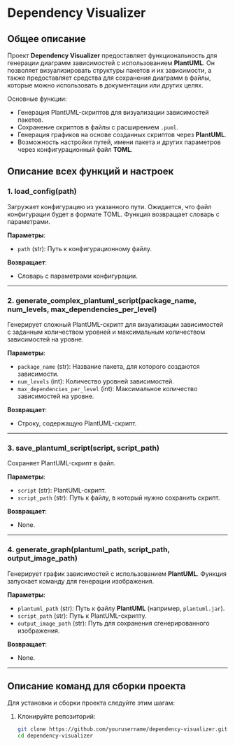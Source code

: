 # Dependency Visualizer

## Общее описание

Проект **Dependency Visualizer** предоставляет функциональность для генерации диаграмм зависимостей с использованием **PlantUML**. Он позволяет визуализировать структуры пакетов и их зависимости, а также предоставляет средства для сохранения диаграмм в файлы, которые можно использовать в документации или других целях.

Основные функции:
- Генерация PlantUML-скриптов для визуализации зависимостей пакетов.
- Сохранение скриптов в файлы с расширением `.puml`.
- Генерация графиков на основе созданных скриптов через **PlantUML**.
- Возможность настройки путей, имени пакета и других параметров через конфигурационный файл **TOML**.

## Описание всех функций и настроек

### 1. **load_config(path)**

Загружает конфигурацию из указанного пути. Ожидается, что файл конфигурации будет в формате TOML. Функция возвращает словарь с параметрами.

**Параметры**:
- `path` (str): Путь к конфигурационному файлу.

**Возвращает**:
- Словарь с параметрами конфигурации.

---

### 2. **generate_complex_plantuml_script(package_name, num_levels, max_dependencies_per_level)**

Генерирует сложный PlantUML-скрипт для визуализации зависимостей с заданным количеством уровней и максимальным количеством зависимостей на уровне.

**Параметры**:
- `package_name` (str): Название пакета, для которого создаются зависимости.
- `num_levels` (int): Количество уровней зависимостей.
- `max_dependencies_per_level` (int): Максимальное количество зависимостей на уровне.

**Возвращает**:
- Строку, содержащую PlantUML-скрипт.

---

### 3. **save_plantuml_script(script, script_path)**

Сохраняет PlantUML-скрипт в файл.

**Параметры**:
- `script` (str): PlantUML-скрипт.
- `script_path` (str): Путь к файлу, в который нужно сохранить скрипт.

**Возвращает**:
- None.

---

### 4. **generate_graph(plantuml_path, script_path, output_image_path)**

Генерирует график зависимостей с использованием **PlantUML**. Функция запускает команду для генерации изображения.

**Параметры**:
- `plantuml_path` (str): Путь к файлу **PlantUML** (например, `plantuml.jar`).
- `script_path` (str): Путь к PlantUML-скрипту.
- `output_image_path` (str): Путь для сохранения сгенерированного изображения.

**Возвращает**:
- None.

---

## Описание команд для сборки проекта

Для установки и сборки проекта следуйте этим шагам:

1. Клонируйте репозиторий:

   ```bash
   git clone https://github.com/yourusername/dependency-visualizer.git
   cd dependency-visualizer
   
